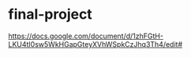 # final-project

https://docs.google.com/document/d/1zhFGtH-LKU4tI0sw5WkHGapGteyXVhWSpkCzJhq3Th4/edit#
